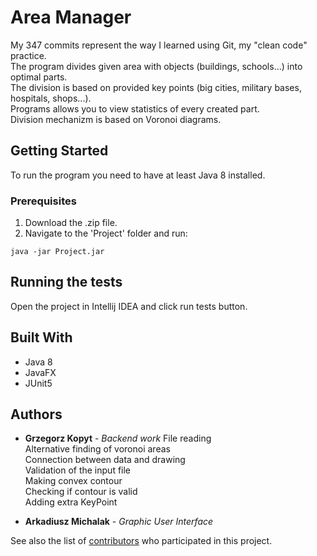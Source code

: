 # Area Manager

My 347 commits represent the way I learned using Git, my "clean code" practice.  
The program divides given area with objects (buildings, schools...) into optimal parts.  
The division is based on provided key points (big cities, military bases, hospitals, shops...).  
Programs allows you to view statistics of every created part.  
Division mechanizm is based on Voronoi diagrams.  

## Getting Started

To run the program you need to have at least Java 8 installed.

### Prerequisites

1) Download the .zip file.
2) Navigate to the 'Project' folder and run:
```
java -jar Project.jar
```
## Running the tests

Open the project in Intellij IDEA and click run tests button.

## Built With

* Java 8
* JavaFX
* JUnit5 

## Authors

* **Grzegorz Kopyt** - *Backend work*
File reading  
Alternative finding of voronoi areas  
Connection between data and drawing  
Validation of the input file  
Making convex contour  
Checking if contour is valid  
Adding extra KeyPoint  

* **Arkadiusz Michalak** - *Graphic User Interface*



See also the list of [contributors](https://github.com/your/project/contributors) who participated in this project.

